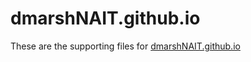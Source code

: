 # dmarshNAIT.github.io

These are the supporting files for [dmarshNAIT.github.io](https://dmarshnait.github.io/)
